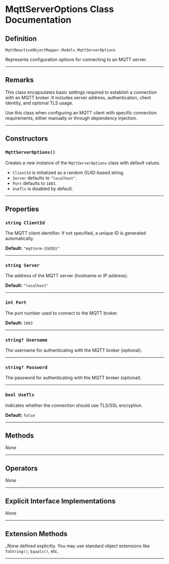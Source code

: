 # MqttServerOptions Class Documentation

## Definition

`MqttReactiveObjectMapper.Models.MqttServerOptions`

Represents configuration options for connecting to an MQTT server.

---

## Remarks

This class encapsulates basic settings required to establish a connection with an MQTT broker. It includes server address, authentication, client identity, and optional TLS usage.

Use this class when configuring an MQTT client with specific connection requirements, either manually or through dependency injection.

---

## Constructors

### `MqttServerOptions()`

Creates a new instance of the `MqttServerOptions` class with default values.

- `ClientId` is initialized as a random GUID-based string.
- `Server` defaults to `"localhost"`.
- `Port` defaults to `1883`.
- `UseTls` is disabled by default.

---

## Properties

### `string ClientId`

The MQTT client identifier. If not specified, a unique ID is generated automatically.

**Default:** `"mqttorm-{GUID}"`

---

### `string Server`

The address of the MQTT server (hostname or IP address).

**Default:** `"localhost"`

---

### `int Port`

The port number used to connect to the MQTT broker.

**Default:** `1883`

---

### `string? Username`

The username for authenticating with the MQTT broker (optional).

---

### `string? Password`

The password for authenticating with the MQTT broker (optional).

---

### `bool UseTls`

Indicates whether the connection should use TLS/SSL encryption.

**Default:** `false`

---

## Methods

_None_

---

## Operators

_None_

---

## Explicit Interface Implementations

_None_

---

## Extension Methods

\_None defined explicitly. You may use standard object extensions like `ToString()`, `Equals()`, etc.

---
